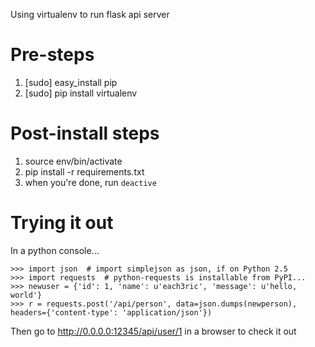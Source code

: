 Using virtualenv to run flask api server
# Pre-steps
1. [sudo] easy_install pip
2. [sudo] pip install virtualenv

# Post-install steps
1. source env/bin/activate
2. pip install -r requirements.txt
3. when you're done, run `deactive`

# Trying it out
In a python console...

    >>> import json  # import simplejson as json, if on Python 2.5
    >>> import requests  # python-requests is installable from PyPI...
    >>> newuser = {'id': 1, 'name': u'each3ric', 'message': u'hello, world'}
    >>> r = requests.post('/api/person', data=json.dumps(newperson), headers={'content-type': 'application/json'})

Then go to http://0.0.0.0:12345/api/user/1 in a browser to check it out

